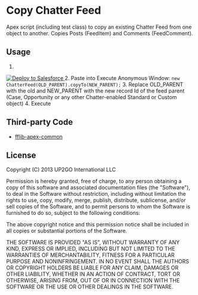# Copy Chatter Feed  #

Apex script (including test class) to copy an existing Chatter Feed from one object to another. Copies Posts (FeedItem) and Comments (FeedComment).

## Usage ##
  1. <a href="https://githubsfdeploy.herokuapp.com?owner=Up2Go&repo=CopyChatterFeed">
  <img alt="Deploy to Salesforce"
       src="https://raw.githubusercontent.com/afawcett/githubsfdeploy/master/src/main/webapp/resources/img/deploy.png">
</a>
  2. Paste into Execute Anonymous Window: `new ChatterFeed(OLD_PARENT).copyTo(NEW_PARENT);`
  3. Replace OLD_PARENT with the old and NEW_PARENT with the new record Id of the feed parent (Case, Opportunity or any other Chatter-enabled Standard or Custom object)
  4. Execute


## Third-party Code ##

- [fflib-apex-common](https://github.com/financialforcedev/fflib-apex-common)


## License ##

Copyright (C) 2013 UP2GO International LLC

Permission is hereby granted, free of charge, to any person obtaining a
copy of this software and associated documentation files (the
"Software"), to deal in the Software without restriction, including
without limitation the rights to use, copy, modify, merge, publish,
distribute, sublicense, and/or sell copies of the Software, and to
permit persons to whom the Software is furnished to do so, subject to
the following conditions:

The above copyright notice and this permission notice shall be included
in all copies or substantial portions of the Software.

THE SOFTWARE IS PROVIDED "AS IS", WITHOUT WARRANTY OF ANY KIND, EXPRESS
OR IMPLIED, INCLUDING BUT NOT LIMITED TO THE WARRANTIES OF
MERCHANTABILITY, FITNESS FOR A PARTICULAR PURPOSE AND
NONINFRINGEMENT. IN NO EVENT SHALL THE AUTHORS OR COPYRIGHT HOLDERS BE
LIABLE FOR ANY CLAIM, DAMAGES OR OTHER LIABILITY, WHETHER IN AN ACTION
OF CONTRACT, TORT OR OTHERWISE, ARISING FROM, OUT OF OR IN CONNECTION
WITH THE SOFTWARE OR THE USE OR OTHER DEALINGS IN THE SOFTWARE.
